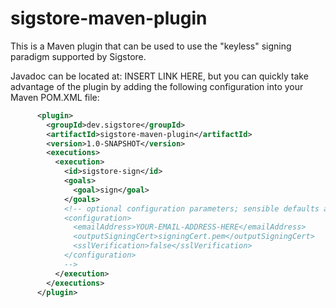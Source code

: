 # sigstore-maven-plugin

This is a Maven plugin that can be used to use the "keyless" signing paradigm supported by Sigstore. 

Javadoc can be located at:  INSERT LINK HERE, but you can quickly take advantage of the plugin by adding the following configuration into your Maven POM.XML file:

```xml
      <plugin>
        <groupId>dev.sigstore</groupId>
        <artifactId>sigstore-maven-plugin</artifactId>
        <version>1.0-SNAPSHOT</version>
        <executions>
          <execution>
            <id>sigstore-sign</id>
            <goals>
              <goal>sign</goal>
            </goals>
            <!-- optional configuration parameters; sensible defaults are chosen
            <configuration>
              <emailAddress>YOUR-EMAIL-ADDRESS-HERE</emailAddress>
              <outputSigningCert>signingCert.pem</outputSigningCert>
              <sslVerification>false</sslVerification>
            </configuration>
            -->
          </execution>
        </executions>
      </plugin>
```
